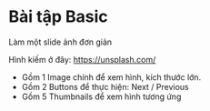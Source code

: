 # Bài tập Basic


Làm một slide ảnh đơn giản

Hình kiếm ở đây: <https://unsplash.com/>

   - Gồm 1 Image chính để xem hình, kích thước lớn.
   - Gồm 2 Buttons để thực hiện: Next / Previous
   - Gồm 5 Thumbnails để xem hình tương ứng
